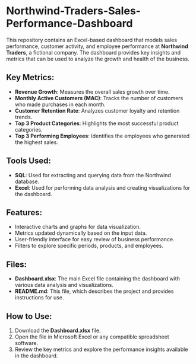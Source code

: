 # Northwind-Traders-Sales-Performance-Dashboard

This repository contains an Excel-based dashboard that models sales performance, customer activity, and employee performance at **Northwind Traders**, a fictional company. The dashboard provides key insights and metrics that can be used to analyze the growth and health of the business.

## Key Metrics:
- **Revenue Growth**: Measures the overall sales growth over time.
- **Monthly Active Customers (MAC)**: Tracks the number of customers who made purchases in each month.
- **Customer Retention Rate**: Analyzes customer loyalty and retention trends.
- **Top 3 Product Categories**: Highlights the most successful product categories.
- **Top 3 Performing Employees**: Identifies the employees who generated the highest sales.

## Tools Used:
- **SQL**: Used for extracting and querying data from the Northwind database.
- **Excel**: Used for performing data analysis and creating visualizations for the dashboard.

## Features:
- Interactive charts and graphs for data visualization.
- Metrics updated dynamically based on the input data.
- User-friendly interface for easy review of business performance.
- Filters to explore specific periods, products, and employees.

## Files:
- **Dashboard.xlsx**: The main Excel file containing the dashboard with various data analysis and visualizations.
- **README.md**: This file, which describes the project and provides instructions for use.

## How to Use:
1. Download the **Dashboard.xlsx** file.
2. Open the file in Microsoft Excel or any compatible spreadsheet software.
3. Review the key metrics and explore the performance insights available in the dashboard.

